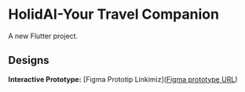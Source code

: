 # HolidAI-Your Travel Companion 

A new Flutter project.

## Designs

**Interactive Prototype:** [Figma Prototip Linkimiz]([Figma prototype URL](https://www.figma.com/proto/Ytub7tebYOIEFqEu618qtY/Holidai?node-id=71-4064&t=50AJU6IvFTn8yN6j-1&scaling=scale-down&page-id=7%3A3))
